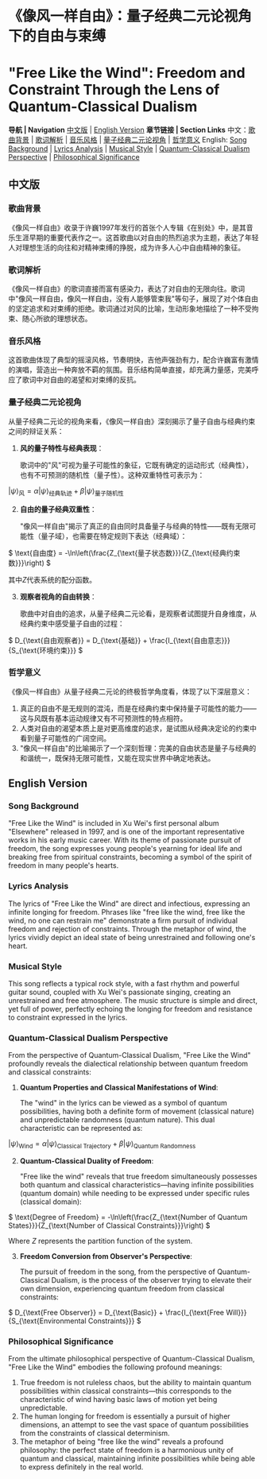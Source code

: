 # 《像风一样自由》：量子经典二元论视角下的自由与束缚
# "Free Like the Wind": Freedom and Constraint Through the Lens of Quantum-Classical Dualism

**导航 | Navigation**
[中文版](#中文版) | [English Version](#english-version)
**章节链接 | Section Links**
中文：[歌曲背景](#歌曲背景) | [歌词解析](#歌词解析) | [音乐风格](#音乐风格) | [量子经典二元论视角](#量子经典二元论视角) | [哲学意义](#哲学意义)
English: [Song Background](#song-background) | [Lyrics Analysis](#lyrics-analysis) | [Musical Style](#musical-style) | [Quantum-Classical Dualism Perspective](#quantum-classical-dualism-perspective) | [Philosophical Significance](#philosophical-significance)

## 中文版

### 歌曲背景

《像风一样自由》收录于许巍1997年发行的首张个人专辑《在别处》中，是其音乐生涯早期的重要代表作之一。这首歌曲以对自由的热烈追求为主题，表达了年轻人对理想生活的向往和对精神束缚的挣脱，成为许多人心中自由精神的象征。

### 歌词解析

《像风一样自由》的歌词直接而富有感染力，表达了对自由的无限向往。歌词中"像风一样自由，像风一样自由，没有人能够管束我"等句子，展现了对个体自由的坚定追求和对束缚的拒绝。歌词通过对风的比喻，生动形象地描绘了一种不受拘束、随心所欲的理想状态。

### 音乐风格

这首歌曲体现了典型的摇滚风格，节奏明快，吉他声强劲有力，配合许巍富有激情的演唱，营造出一种奔放不羁的氛围。音乐结构简单直接，却充满力量感，完美呼应了歌词中对自由的渴望和对束缚的反抗。

### 量子经典二元论视角

从量子经典二元论的视角来看，《像风一样自由》深刻揭示了量子自由与经典约束之间的辩证关系：

1. **风的量子特性与经典表现**：

   歌词中的"风"可视为量子可能性的象征，它既有确定的运动形式（经典性），也有不可预测的随机性（量子性）。这种双重特性可表示为：

$`
|\psi\rangle_{\text{风}} = \alpha|\psi\rangle_{\text{经典轨迹}} + \beta|\psi\rangle_{\text{量子随机性}}
`$

2. **自由的量子经典双重性**：

   "像风一样自由"揭示了真正的自由同时具备量子与经典的特性——既有无限可能性（量子域），也需要在特定规则下表达（经典域）：

$`
\text{自由度} = -\ln\left(\frac{Z_{\text{量子状态数}}}{Z_{\text{经典约束数}}}\right)
`$

其中$`Z`$代表系统的配分函数。

3. **观察者视角的自由转换**：

   歌曲中对自由的追求，从量子经典二元论看，是观察者试图提升自身维度，从经典约束中感受量子自由的过程：

$`
D_{\text{自由观察者}} = D_{\text{基础}} + \frac{I_{\text{自由意志}}}{S_{\text{环境约束}}}
`$

### 哲学意义

《像风一样自由》从量子经典二元论的终极哲学角度看，体现了以下深层意义：

1. 真正的自由不是无规则的混沌，而是在经典约束中保持量子可能性的能力——这与风既有基本运动规律又有不可预测性的特点相符。
2. 人类对自由的渴望本质上是对更高维度的追求，是试图从经典决定论的约束中看到量子可能性的广阔空间。
3. "像风一样自由"的比喻揭示了一个深刻哲理：完美的自由状态是量子与经典的和谐统一，既保持无限可能性，又能在现实世界中确定地表达。

## English Version

### Song Background

"Free Like the Wind" is included in Xu Wei's first personal album "Elsewhere" released in 1997, and is one of the important representative works in his early music career. With its theme of passionate pursuit of freedom, the song expresses young people's yearning for ideal life and breaking free from spiritual constraints, becoming a symbol of the spirit of freedom in many people's hearts.

### Lyrics Analysis

The lyrics of "Free Like the Wind" are direct and infectious, expressing an infinite longing for freedom. Phrases like "free like the wind, free like the wind, no one can restrain me" demonstrate a firm pursuit of individual freedom and rejection of constraints. Through the metaphor of wind, the lyrics vividly depict an ideal state of being unrestrained and following one's heart.

### Musical Style

This song reflects a typical rock style, with a fast rhythm and powerful guitar sound, coupled with Xu Wei's passionate singing, creating an unrestrained and free atmosphere. The music structure is simple and direct, yet full of power, perfectly echoing the longing for freedom and resistance to constraint expressed in the lyrics.

### Quantum-Classical Dualism Perspective

From the perspective of Quantum-Classical Dualism, "Free Like the Wind" profoundly reveals the dialectical relationship between quantum freedom and classical constraints:

1. **Quantum Properties and Classical Manifestations of Wind**:

   The "wind" in the lyrics can be viewed as a symbol of quantum possibilities, having both a definite form of movement (classical nature) and unpredictable randomness (quantum nature). This dual characteristic can be represented as:

$`
|\psi\rangle_{\text{Wind}} = \alpha|\psi\rangle_{\text{Classical Trajectory}} + \beta|\psi\rangle_{\text{Quantum Randomness}}
`$

2. **Quantum-Classical Duality of Freedom**:

   "Free like the wind" reveals that true freedom simultaneously possesses both quantum and classical characteristics—having infinite possibilities (quantum domain) while needing to be expressed under specific rules (classical domain):

$`
\text{Degree of Freedom} = -\ln\left(\frac{Z_{\text{Number of Quantum States}}}{Z_{\text{Number of Classical Constraints}}}\right)
`$

Where $`Z`$ represents the partition function of the system.

3. **Freedom Conversion from Observer's Perspective**:

   The pursuit of freedom in the song, from the perspective of Quantum-Classical Dualism, is the process of the observer trying to elevate their own dimension, experiencing quantum freedom from classical constraints:

$`
D_{\text{Free Observer}} = D_{\text{Basic}} + \frac{I_{\text{Free Will}}}{S_{\text{Environmental Constraints}}}
`$

### Philosophical Significance

From the ultimate philosophical perspective of Quantum-Classical Dualism, "Free Like the Wind" embodies the following profound meanings:

1. True freedom is not ruleless chaos, but the ability to maintain quantum possibilities within classical constraints—this corresponds to the characteristic of wind having basic laws of motion yet being unpredictable.
2. The human longing for freedom is essentially a pursuit of higher dimensions, an attempt to see the vast space of quantum possibilities from the constraints of classical determinism.
3. The metaphor of being "free like the wind" reveals a profound philosophy: the perfect state of freedom is a harmonious unity of quantum and classical, maintaining infinite possibilities while being able to express definitely in the real world.